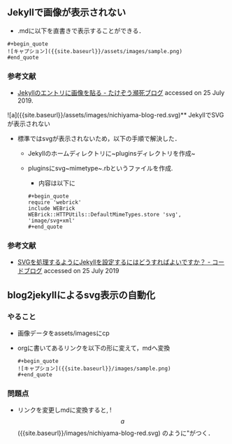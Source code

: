Jekyllで画像が表示されない
--------------------------

-   .mdに以下を直書きで表示することができる．

``` {.example}
#+begin_quote
![キャプション]({{site.baseurl}}/assets/images/sample.png)
#end_quote
```

### 参考文献

-   [Jekyllのエントリに画像を貼る -
    たけぞう瀕死ブログ](https://takezoe.hatenablog.com/entry/20140629/p1)
    accessed on 25 July 2019.

!\[a\]({{site.baseurl}}/assets/images/nichiyama-blog-red.svg)\*\*
JekyllでSVGが表示されない

-   標準ではsvgが表示されないため，以下の手順で解決した．
    -   Jekyllのホームディレクトリに~pluginsディレクトリを作成~
    -   pluginsにsvg~mimetype~.rbというファイルを作成.
        -   内容は以下に

        ``` {.example}
        #+begin_quote
        require 'webrick'
        include WEBrick
        WEBrick::HTTPUtils::DefaultMimeTypes.store 'svg', 'image/svg+xml'
        #+end_quote
        ```

### 参考文献

-   [SVGを処理するようにJekyllを設定するにはどうすればよいですか？ -
    コードブログ](https://codeday.me/jp/qa/20190512/808651.html)
    accessed on 25 July 2019

blog2jekyllによるsvg表示の自動化
--------------------------------

### やること

-   画像データをassets/imagesにcp
-   orgに書いてあるリンクを以下の形に変えて，mdへ変換

    ``` {.example}
    #+begin_quote
    ![キャプション]({{site.baseurl}}/images/sample.png)
    #+end_quote
    ```

### 問題点

-   リンクを変更しmdに変換すると,
    !$$a$$({{site.baseurl}}/images/nichiyama-blog-red.svg)
    のように"がつく．

